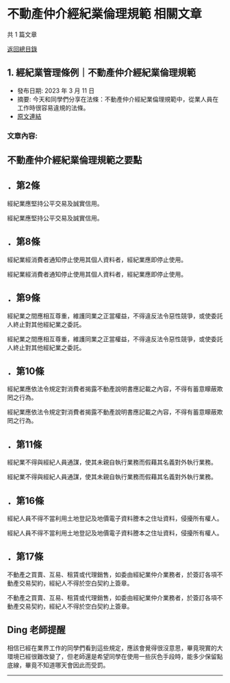 # 不動產仲介經紀業倫理規範 相關文章

共 1 篇文章

[返回總目錄](00_總目錄.md)

## 1. 經紀業管理條例｜不動產仲介經紀業倫理規範

- 發布日期: 2023 年 3 月 11 日
- 摘要: 今天和同學們分享在法條：不動產仲介經紀業倫理規範中，從業人員在工作時很容易違規的法條。
- [原文連結](https://www.jasper-realestate.com/%e7%b6%93%e7%b4%80%e6%a5%ad%e7%ae%a1%e7%90%86%e6%a2%9d%e4%be%8b-%e4%b8%8d%e5%8b%95%e7%94%a2%e4%bb%b2%e4%bb%8b%e7%b6%93%e7%b4%80%e6%a5%ad%e5%80%ab%e7%90%86%e8%a6%8f%e7%af%84/)

### 文章內容:

## 不動產仲介經紀業倫理規範之要點

## ．第2條

經紀業應堅持公平交易及誠實信用。

經紀業應堅持公平交易及誠實信用。

## ．第8條

經紀業經消費者通知停止使用其個人資料者，經紀業應即停止使用。

經紀業經消費者通知停止使用其個人資料者，經紀業應即停止使用。

## ．第9條

經紀業之間應相互尊重，維護同業之正當權益，不得違反法令惡性競爭，或使委託人終止對其他經紀業之委託。

經紀業之間應相互尊重，維護同業之正當權益，不得違反法令惡性競爭，或使委託人終止對其他經紀業之委託。

## ．第10條

經紀業應依法令規定對消費者揭露不動產說明書應記載之內容，不得有蓄意矇蔽欺罔之行為。

經紀業應依法令規定對消費者揭露不動產說明書應記載之內容，不得有蓄意矇蔽欺罔之行為。

## ．第11條

經紀業不得與經紀人員通謀，使其未親自執行業務而假藉其名義對外執行業務。

經紀業不得與經紀人員通謀，使其未親自執行業務而假藉其名義對外執行業務。

## ．第16條

經紀人員不得不當利用土地登記及地價電子資料謄本之住址資料，侵擾所有權人。

經紀人員不得不當利用土地登記及地價電子資料謄本之住址資料，侵擾所有權人。

## ．第17條

不動產之買賣、互易、租賃或代理銷售，如委由經紀業仲介業務者，於簽訂各項不動產交易契約，經紀人不得於空白契約上簽章。

不動產之買賣、互易、租賃或代理銷售，如委由經紀業仲介業務者，於簽訂各項不動產交易契約，經紀人不得於空白契約上簽章。

## Ding 老師提醒

相信已經在業界工作的同學們看到這些規定，應該會覺得很沒意思，畢竟現實的大環境已經很難改變了，但老師還是希望同學在使用一些灰色手段時，能多少保留點底線，畢竟不知道哪天會因此而受罰。

---


